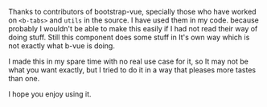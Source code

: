 
Thanks to contributors of bootstrap-vue, 
specially those who have worked on `<b-tabs>` and `utils` in the source.
I have used them in my code.
because probably I wouldn't be able to make this easily if I had not read their way of doing stuff.
Still this component does some stuff in It's own way which is not exactly what b-vue is doing.

I made this in my spare time with no real use case for it, so It may not be what you want exactly, but I tried to do it in a way that pleases more tastes than one.

I hope you enjoy using it.
